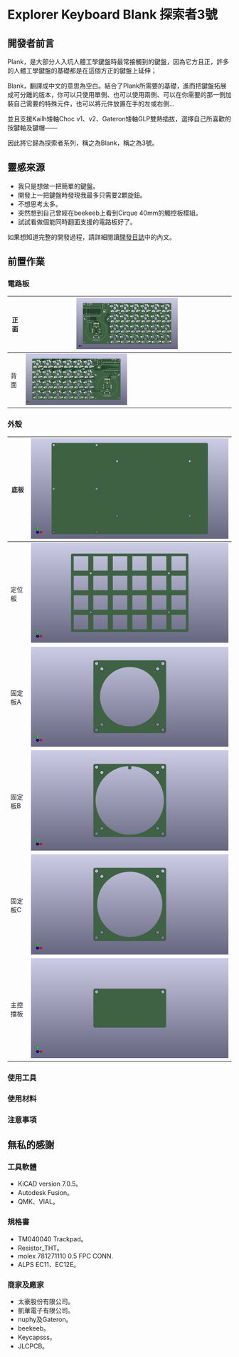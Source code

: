 # Explorer Keyboard Blank 探索者3號





## 開發者前言

Plank，是大部分人入坑人體工學鍵盤時最常接觸到的鍵盤，因為它方且正，許多的人體工學鍵盤的基礎都是在這個方正的鍵盤上延伸；

Blank，翻譯成中文的意思為空白。結合了Plank所需要的基礎，進而把鍵盤拓展成可分離的版本，你可以只使用單側、也可以使用兩側、可以在你需要的那一側加裝自己需要的特殊元件，也可以將元件放置在手的左或右側...

並且支援Kailh矮軸Choc v1、v2、Gateron矮軸GLP雙熱插拔，選擇自己所喜歡的按鍵軸及鍵帽——

因此將它歸為探索者系列，稱之為Blank，稱之為3號。

## 靈感來源

- 我只是想做一把簡單的鍵盤。
- 開發上一把鍵盤時發現我最多只需要2顆旋鈕。
- 不想思考太多。
- 突然想到自己曾經在beekeeb上看到Cirque 40mm的觸控板模組。
- 試試看做個能同時翻面支援的電路板好了。

如果想知道完整的開發過程，請詳細閱讀[開發日誌](log.md)中的內文。

## 前置作業

### 電路板

|正面|<img src="pic/info/pcb1.png" width="50%">|
|--|--|
|背面|<img src="pic/info/pcb2.png" width="50%">|

### 外殼

|底板|![bottom](pic/info/bottom1.png)|
|--|--|
|定位板|![plate](pic/info/plate.png)|
|固定板A|![A](pic/info/A.png)|
|固定板B|![B](pic/info/B.png)|
|固定板C|![C](pic/info/C.png)|
|主控擋板|![Cover](pic/info/cover.png)|


### 使用工具











### 使用材料






### 注意事項





## 無私的感謝

### 工具軟體
- KiCAD version 7.0.5。
- Autodesk Fusion。
- QMK、VIAL。

### 規格書
- TM040040 Trackpad。
- Resistor_THT。
- molex 781271110 0.5 FPC CONN.
- ALPS EC11、EC12E。

### 商家及廠家
- 太豪股份有限公司。
- 凱華電子有限公司。
- nuphy及Gateron。
- beekeeb。
- Keycapsss。
- JLCPCB。

